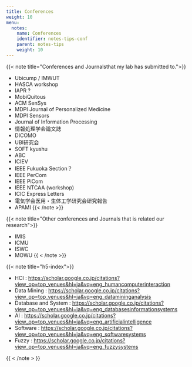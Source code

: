 ```yaml
---
title: Conferences
weight: 10
menu:
  notes:
    name: Conferences
    identifier: notes-tips-conf
    parent: notes-tips
    weight: 10
---
```

{{< note title="Conferences and Journalsthat my lab has submitted to.">}}
- Ubicump / IMWUT
- HASCA workshop
- IAPR ?
- MobiQuitous
- ACM SenSys
- MDPI Journal of Personalized Medicine
- MDPI Sensors
- Journal of Information Processing
- 情報処理学会論文誌
- DICOMO
- UBI研究会
- SOFT kyushu
- ABC
- ICIEV
- IEEE Fukuoka Section？
- IEEE PerCom
- IEEE PiCom
- IEEE NTCAA (workshop)
- ICIC Express Letters
- 電気学会医用・生体工学研究会研究報告
- APAMI
{{< /note >}}

{{< note title="Other conferences and Journals that is related our research">}}
- IMIS
- ICMU
- ISWC
- MOWU
{{ < /note >}}

{{< note title="h5-index">}}

- HCI : https://scholar.google.co.jp/citations?view_op=top_venues&hl=ja&vq=eng_humancomputerinteraction
- Data Mining : https://scholar.google.co.jp/citations?view_op=top_venues&hl=ja&vq=eng_datamininganalysis
- Database and System : https://scholar.google.co.jp/citations?view_op=top_venues&hl=ja&vq=eng_databasesinformationsystems
- AI : https://scholar.google.co.jp/citations?view_op=top_venues&hl=ja&vq=eng_artificialintelligence
- Software : https://scholar.google.co.jp/citations?view_op=top_venues&hl=ja&vq=eng_softwaresystems
- Fuzzy : https://scholar.google.co.jp/citations?view_op=top_venues&hl=ja&vq=eng_fuzzysystems

{{ < /note > }}
